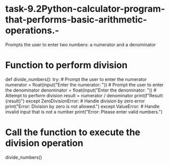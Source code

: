 # task-9.2Python-calculator-program-that-performs-basic-arithmetic-operations.-
Prompts the user to enter two numbers: a numerator and a denominator
# Function to perform division
def divide_numbers():
    try:
        # Prompt the user to enter the numerator
        numerator = float(input("Enter the numerator: "))
        # Prompt the user to enter the denominator
        denominator = float(input("Enter the denominator: "))
        # Attempt to perform division
        result = numerator / denominator
        print(f"Result: {result}")
    except ZeroDivisionError:
        # Handle division by zero error
        print("Error: Division by zero is not allowed.")
    except ValueError:
        # Handle invalid input that is not a number
        print("Error: Please enter valid numbers.")

# Call the function to execute the division operation
divide_numbers()
